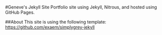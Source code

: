#Geneve's Jekyll Site
Portfolio site using Jekyll, Nitrous, and hosted using GitHub Pages.

##About
This site is using the following template: https://github.com/exaem/simplygrey-jekyll
